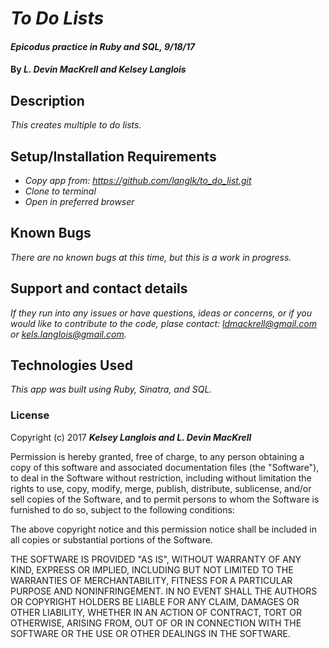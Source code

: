 # _To Do Lists_

#### _Epicodus practice in Ruby and SQL, 9/18/17_

#### By _**L. Devin MacKrell and Kelsey Langlois**_

## Description

_This creates multiple to do lists._

## Setup/Installation Requirements

* _Copy app from: https://github.com/langlk/to_do_list.git_
* _Clone to terminal_
* _Open in preferred browser_

## Known Bugs

_There are no known bugs at this time, but this is a work in progress._

## Support and contact details

_If they run into any issues or have questions, ideas or concerns, or if you would like to contribute to the code, plase contact: ldmackrell@gmail.com or kels.langlois@gmail.com._

## Technologies Used

_This app was built using Ruby, Sinatra, and SQL._

### License

Copyright (c) 2017 **_Kelsey Langlois and L. Devin MacKrell_**

Permission is hereby granted, free of charge, to any person obtaining a copy
of this software and associated documentation files (the "Software"), to deal
in the Software without restriction, including without limitation the rights
to use, copy, modify, merge, publish, distribute, sublicense, and/or sell
copies of the Software, and to permit persons to whom the Software is
furnished to do so, subject to the following conditions:

The above copyright notice and this permission notice shall be included in all
copies or substantial portions of the Software.

THE SOFTWARE IS PROVIDED "AS IS", WITHOUT WARRANTY OF ANY KIND, EXPRESS OR
IMPLIED, INCLUDING BUT NOT LIMITED TO THE WARRANTIES OF MERCHANTABILITY,
FITNESS FOR A PARTICULAR PURPOSE AND NONINFRINGEMENT. IN NO EVENT SHALL THE
AUTHORS OR COPYRIGHT HOLDERS BE LIABLE FOR ANY CLAIM, DAMAGES OR OTHER
LIABILITY, WHETHER IN AN ACTION OF CONTRACT, TORT OR OTHERWISE, ARISING FROM,
OUT OF OR IN CONNECTION WITH THE SOFTWARE OR THE USE OR OTHER DEALINGS IN THE
SOFTWARE.
